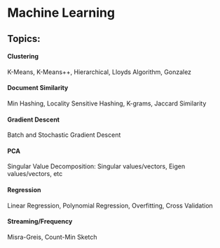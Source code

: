 # Machine Learning

## Topics:
#### Clustering
K-Means, K-Means++, Hierarchical, Lloyds Algorithm, Gonzalez

#### Document Similarity
Min Hashing, Locality Sensitive Hashing, K-grams, Jaccard Similarity

#### Gradient Descent 
Batch and Stochastic Gradient Descent

#### PCA
Singular Value Decomposition: Singular values/vectors, Eigen values/vectors, etc

#### Regression
Linear Regression, Polynomial Regression, Overfitting, Cross Validation

#### Streaming/Frequency
Misra-Greis, Count-Min Sketch

